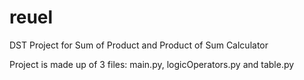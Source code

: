 # reuel
DST Project for Sum of Product and Product of Sum Calculator

Project is made up of 3 files: main.py, logicOperators.py and table.py